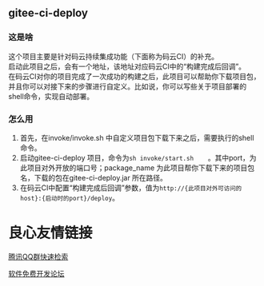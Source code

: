 ## gitee-ci-deploy
### 这是啥
这个项目主要是针对码云持续集成功能（下面称为码云CI）的补充。  
启动此项目之后，会有一个地址，该地址对应码云CI中的“构建完成后回调”。  
在码云CI对你的项目完成了一次成功的构建之后，此项目可以帮助你下载项目包，并且你可以对接下来的步骤进行自定义。比如说，你可以写些关于项目部署的shell命令，实现自动部署。

### 怎么用
1. 首先，在invoke/invoke.sh 中自定义项目包下载下来之后，需要执行的shell命令。
2. 启动gitee-ci-deploy 项目，命令为`sh invoke/start.sh    `。其中port，为此项目对外开放的端口号；package_name 为此项目帮你下载下来的项目包名，下载的包在gitee-ci-deploy.jar 所在路径。
3. 在码云CI中配置“构建完成后回调”参数，值为`http://{此项目对外可访问的host}:{启动时的port}/deploy`。


 # 良心友情链接

[腾讯QQ群快速检索](http://u.720life.cn/s/8cf73f7c)

[软件免费开发论坛](http://u.720life.cn/s/bbb01dc0)